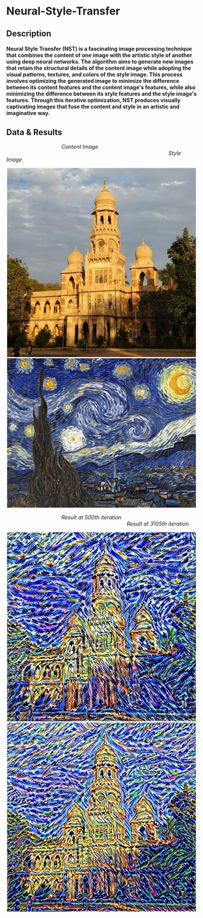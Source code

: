 # Neural-Style-Transfer

## Description
#### Neural Style Transfer (NST) is a fascinating image processing technique that combines the content of one image with the artistic style of another using deep neural networks. The algorithm aims to generate new images that retain the structural details of the content image while adopting the visual patterns, textures, and colors of the style image. This process involves optimizing the generated image to minimize the difference between its content features and the content image's features, while also minimizing the difference between its style features and the style image's features. Through this iterative optimization, NST produces visually captivating images that fuse the content and style in an artistic and imaginative way.


## Data & Results

<p >
  &nbsp&nbsp&nbsp&nbsp&nbsp&nbsp&nbsp&nbsp&nbsp&nbsp&nbsp&nbsp&nbsp&nbsp&nbsp&nbsp&nbsp&nbsp&nbsp&nbsp&nbsp&nbsp&nbsp&nbsp&nbsp&nbsp&nbsp&nbsp&nbsp&nbsp&nbsp&nbsp&nbsp&nbsp&nbsp&nbsp&nbsp<em><large><bf>Content Image</bf></large></em> &nbsp&nbsp&nbsp&nbsp&nbsp&nbsp&nbsp&nbsp&nbsp&nbsp&nbsp&nbsp&nbsp&nbsp&nbsp&nbsp&nbsp&nbsp&nbsp&nbsp&nbsp&nbsp&nbsp&nbsp&nbsp&nbsp&nbsp&nbsp&nbsp&nbsp&nbsp&nbsp&nbsp&nbsp&nbsp&nbsp&nbsp&nbsp&nbsp&nbsp&nbsp&nbsp&nbsp&nbsp&nbsp&nbsp&nbsp&nbsp&nbsp&nbsp&nbsp&nbsp&nbsp&nbsp&nbsp&nbsp&nbsp&nbsp&nbsp&nbsp&nbsp&nbsp&nbsp&nbsp&nbsp&nbsp&nbsp&nbsp&nbsp&nbsp&nbsp&nbsp&nbsp&nbsp&nbsp&nbsp&nbsp&nbsp&nbsp&nbsp&nbsp&nbsp&nbsp&nbsp&nbsp&nbsp&nbsp&nbsp&nbsp&nbsp&nbsp&nbsp&nbsp&nbsp&nbsp&nbsp&nbsp&nbsp&nbsp&nbsp&nbsp&nbsp&nbsp&nbsp&nbsp&nbsp&nbsp&nbsp
  <em><large><bf>Style Image</bf></large></em> 
</p>

<p align="center">
    <img src="./assets/content(1).jpg" alt="Content Image" width="500"/>
    <img src="./assets/Starry-Night-(1).jpeg" alt="Style Image" width="500"/>
    <br>
</p>

<p >
  &nbsp&nbsp&nbsp&nbsp&nbsp&nbsp&nbsp&nbsp&nbsp&nbsp&nbsp&nbsp&nbsp&nbsp&nbsp&nbsp&nbsp&nbsp&nbsp&nbsp&nbsp&nbsp&nbsp&nbsp&nbsp&nbsp&nbsp&nbsp&nbsp&nbsp&nbsp&nbsp&nbsp&nbsp&nbsp&nbsp&nbsp<em><large><bf>Result at 500th iteration</bf></large></em> &nbsp&nbsp&nbsp&nbsp&nbsp&nbsp&nbsp&nbsp&nbsp&nbsp&nbsp&nbsp&nbsp&nbsp&nbsp&nbsp&nbsp&nbsp&nbsp&nbsp&nbsp&nbsp&nbsp&nbsp&nbsp&nbsp&nbsp&nbsp&nbsp&nbsp&nbsp&nbsp&nbsp&nbsp&nbsp&nbsp&nbsp&nbsp&nbsp&nbsp&nbsp&nbsp&nbsp&nbsp&nbsp&nbsp&nbsp&nbsp&nbsp&nbsp&nbsp&nbsp&nbsp&nbsp&nbsp&nbsp&nbsp&nbsp&nbsp&nbsp&nbsp&nbsp&nbsp&nbsp&nbsp&nbsp&nbsp&nbsp&nbsp&nbsp&nbsp&nbsp&nbsp&nbsp&nbsp&nbsp&nbsp&nbsp&nbsp&nbsp
  <em><large><bf>Result at 3105th iteration</bf></large></em> 
</p>


<p align="center">
    <img src="./assets/result_500.jpg" alt="Result at 500th iteration" width="500"/>
    <img src="./assets/result_3105.jpg" alt="Result at 3105th iteration" width="500"/>
    <br>
</p>


